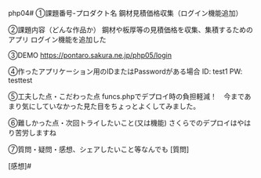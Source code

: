 php04# ①課題番号-プロダクト名 鋼材見積価格収集（ログイン機能追加）

②課題内容（どんな作品か） 鋼材や板厚等の見積価格を収集、集積するためのアプリ ログイン機能を追加した

③DEMO https://pontaro.sakura.ne.jp/php05/login

④作ったアプリケーション用のIDまたはPasswordがある場合 ID: test1 PW: testtest

⑤工夫した点・こだわった点 funcs.phpでデプロイ時の負担軽減！　今まであまり気にしていなかった見た目をちょっとよくしてみました。

⑥難しかった点・次回トライしたいこと(又は機能)
  さくらでのデプロイはやはり苦労しますね

⑦質問・疑問・感想、シェアしたいこと等なんでも [質問]

[感想]#
